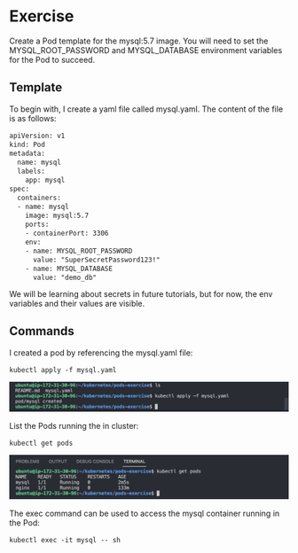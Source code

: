 # Exercise
Create a Pod template for the mysql:5.7 image. You will need to set the MYSQL_ROOT_PASSWORD and MYSQL_DATABASE environment variables for the Pod to succeed. 

## Template 
To begin with, I create a yaml file called mysql.yaml. The content of the file is as follows:
```
apiVersion: v1
kind: Pod
metadata:
  name: mysql
  labels:
    app: mysql
spec:
  containers:
  - name: mysql
    image: mysql:5.7
    ports:
    - containerPort: 3306
    env:
    - name: MYSQL_ROOT_PASSWORD
      value: "SuperSecretPassword123!"
    - name: MYSQL_DATABASE
      value: "demo_db"
```

We will be learning about secrets in future tutorials, but for now, the env variables and their values are visible. 

## Commands
I created a pod by referencing the mysql.yaml file: 
```
kubectl apply -f mysql.yaml
```

<p align="center">
    <img src="https://github.com/Adamcoakley/kubernetes/blob/main/pods-exercise/apply-command.png?raw=true">
</p>

List the Pods running the in cluster: 
```
kubectl get pods
```

<p align="center">
    <img src="https://github.com/Adamcoakley/kubernetes/blob/main/pods-exercise/get-command.png?raw=true">
</p>

The exec command can be used to access the mysql container running in the Pod: 
```
kubectl exec -it mysql -- sh
```
